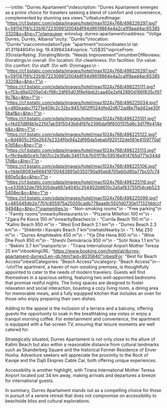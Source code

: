 ---\ntitle: "Durres Apartament"\ndescription: "Durres Apartament emerges as a prime choice for travelers seeking a blend of comfort and convenience, complemented by stunning sea views."\nfeaturedImage: "https://cf.bstatic.com/xdata/images/hotel/max1024x768/498226297.jpg?k=591147f81c22b16722309812004b8f94d9619864e4a2ca1f9aad4ac653853320&o=&hp=1"\nlanguage: en\nslug: durres-apartament\naddress: "Vollga Durres, Durrës, Albania"\ncity: "Durrës"\nlocation: "Durrës"\naccommodationType: "apartment"\ncoordinates:\n  lat: 41.31184804\n  lng: 19.43984344\nprice: "US$35"\npriceFrom: 35\nstarRating: 3\nratingWords: "Needs Improvement"\nnumberOfReviews: 0\nratings:\n  overall: 0\n  location: 0\n  cleanliness: 0\n  facilities: 0\n  value: 0\n  comfort: 0\n  staff: 0\n  wifi: 0\nimages:\n  - "https://cf.bstatic.com/xdata/images/hotel/max1024x768/498226297.jpg?k=591147f81c22b16722309812004b8f94d9619864e4a2ca1f9aad4ac653853320&o=&hp=1"\n  - "https://cf.bstatic.com/xdata/images/hotel/max1024x768/498225111.jpg?k=f53cd9a0205e04cf98c2df65d03f8efdeb2caa40e2ef42890d166f635cf979c7&o=&hp=1"\n  - "https://cf.bstatic.com/xdata/images/hotel/max1024x768/498225034.jpg?k=d90eaabc7f271e409c2c32bc9457d02ff024dfed2d672ad8e7fad42ae35f5baf&o=&hp=1"\n  - "https://cf.bstatic.com/xdata/images/hotel/max1024x768/498225101.jpg?k=f4d37d8f4b1e22fd7ab5915043b64f97e2396daf9f6001515d8c3d17ffe414eb&o=&hp=1"\n  - "https://cf.bstatic.com/xdata/images/hotel/max1024x768/498225122.jpg?k=8d4805c2f0e2647e2334f0e94a2df66da5ebabf920132de561e4159770afe7d5&o=&hp=1"\n  - "https://cf.bstatic.com/xdata/images/hotel/max1024x768/498225113.jpg?k=f6c9adb5ce1c7d07cc2e3fa8c34617cb7b01f78c59516e914765d771e344d17d&o=&hp=1"\n  - "https://cf.bstatic.com/xdata/images/hotel/max1024x768/498225106.jpg?k=fdde08093e668419700483891a0350790a95eb8705eb5d90a77bc07c74660e5c&o=&hp=1"\n  - "https://cf.bstatic.com/xdata/images/hotel/max1024x768/498225116.jpg?k=e335832de795305dea887a4045c354402b8610c2a5af83755f54ceb5235408ec&o=&hp=1"\n  - "https://cf.bstatic.com/xdata/images/hotel/max1024x768/498225099.jpg?k=485445db2e7701c855975a25005cadb778aaa9c5501d0730e171321ddccf9494&o=&hp=1"\namenities:\n  - "Non-smoking rooms"\n  - "Free parking"\n  - "Family rooms"\nnearbyRestaurants:\n  - "Pizzeria Millefiori 100 m"\n  - "Zgara Pe Korce 150 m"\nnearbyBeaches:\n  - "Currila Beach 150 m"\n  - "Kallmi Beach 950 m"\n  - "West End Beach 2.1 km"\n  - "Durres Beach 2.3 km"\n  - "Shkëmbi i Kavajës Beach 7 km"\nwhatsNearby:\n  - "1. Maj 250 m"\n  - "Durres Amphiteatre 450 m"\n  - "Yje Dhe Hena 800 m"\n  - "Wine Dhe Pooh 850 m"\n  - "Sheshi Demokracia 950 m"\n  - "Sotir Noka 1.1 km"\n  - "Bekimi 3.7 km"\nairports:\n  - "Tirana International Airport Mother Teresa 25 km"\nbookingURL: "https://www.booking.com/hotel/al/durres-apartament-durres3.en-gb.html?aid=8035640"\nbestFor: "Best for Beach Access"\nbestCategories: "Beach Access"\ncategory: "Beach Access"\n---\n\nThe apartment, a haven of non-smoking premises, is thoughtfully appointed to cater to the needs of modern travelers. Guests will find themselves in a spacious setting, featuring two well-appointed bedrooms that promise restful nights. The living spaces are designed to foster relaxation and social interaction, boasting a cozy living room, a dining area for memorable meals, and a fully equipped kitchen that includes an oven for those who enjoy preparing their own dishes.

Adding to the appeal is the inclusion of a terrace and a balcony, offering guests the opportunity to soak in the breathtaking sea vistas or enjoy a tranquil morning coffee. For entertainment and convenience, the apartment is equipped with a flat-screen TV, ensuring that leisure moments are well catered for.

Strategically situated, Durres Apartament is not only close to the allure of Kallmi Beach but also within a reasonable distance from cultural landmarks such as Skanderbeg Square and the historical Former Residence of Enver Hoxha. Adventure seekers will appreciate the proximity to the Rock of Kavaje and the Dajti Ekspres Cable Car, both offering unique experiences.

Accessibility is another highlight, with Tirana International Mother Teresa Airport located just 34 km away, making arrivals and departures a breeze for international guests.

In summary, Durres Apartament stands out as a compelling choice for those in pursuit of a serene retreat that does not compromise on accessibility to beachside bliss and cultural explorations.